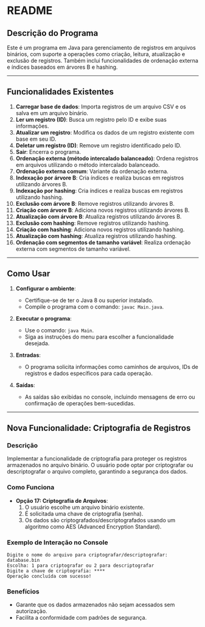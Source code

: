 # README

## Descrição do Programa

Este é um programa em Java para gerenciamento de registros em arquivos binários, com suporte a operações como criação, leitura, atualização e exclusão de registros. Também inclui funcionalidades de ordenação externa e índices baseados em árvores B e hashing.

---

## Funcionalidades Existentes
1. **Carregar base de dados**: Importa registros de um arquivo CSV e os salva em um arquivo binário.
2. **Ler um registro (ID)**: Busca um registro pelo ID e exibe suas informações.
3. **Atualizar um registro**: Modifica os dados de um registro existente com base em seu ID.
4. **Deletar um registro (ID)**: Remove um registro identificado pelo ID.
5. **Sair**: Encerra o programa.
6. **Ordenação externa (método intercalado balanceado)**: Ordena registros em arquivos utilizando o método intercalado balanceado.
7. **Ordenação externa comum**: Variante da ordenação externa.
8. **Indexação por árvore B**: Cria índices e realiza buscas em registros utilizando árvores B.
9. **Indexação por hashing**: Cria índices e realiza buscas em registros utilizando hashing.
10. **Exclusão com árvore B**: Remove registros utilizando árvores B.
11. **Criação com árvore B**: Adiciona novos registros utilizando árvores B.
12. **Atualização com árvore B**: Atualiza registros utilizando árvores B.
13. **Exclusão com hashing**: Remove registros utilizando hashing.
14. **Criação com hashing**: Adiciona novos registros utilizando hashing.
15. **Atualização com hashing**: Atualiza registros utilizando hashing.
16. **Ordenação com segmentos de tamanho variável**: Realiza ordenação externa com segmentos de tamanho variável.

---

## Como Usar

1. **Configurar o ambiente**:
   - Certifique-se de ter o Java 8 ou superior instalado.
   - Compile o programa com o comando: `javac Main.java`.

2. **Executar o programa**:
   - Use o comando: `java Main`.
   - Siga as instruções do menu para escolher a funcionalidade desejada.

3. **Entradas**:
   - O programa solicita informações como caminhos de arquivos, IDs de registros e dados específicos para cada operação.

4. **Saídas**:
   - As saídas são exibidas no console, incluindo mensagens de erro ou confirmação de operações bem-sucedidas.

---

## Nova Funcionalidade: Criptografia de Registros

### Descrição
Implementar a funcionalidade de criptografia para proteger os registros armazenados no arquivo binário. O usuário pode optar por criptografar ou descriptografar o arquivo completo, garantindo a segurança dos dados.

### Como Funciona
- **Opção 17: Criptografia de Arquivos**:
  1. O usuário escolhe um arquivo binário existente.
  2. É solicitada uma chave de criptografia (senha).
  3. Os dados são criptografados/descriptografados usando um algoritmo como AES (Advanced Encryption Standard).

### Exemplo de Interação no Console
```
Digite o nome do arquivo para criptografar/descriptografar: database.bin
Escolha: 1 para criptografar ou 2 para descriptografar
Digite a chave de criptografia: ****
Operação concluída com sucesso!
```

### Benefícios
- Garante que os dados armazenados não sejam acessados sem autorização.
- Facilita a conformidade com padrões de segurança.


